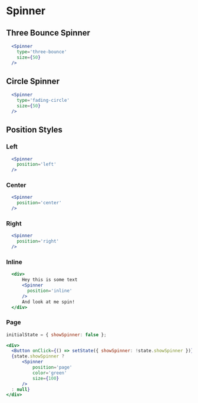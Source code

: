 # Spinner

## Three Bounce Spinner

```jsx
  <Spinner
    type='three-bounce'
    size={50}
  />
```

## Circle Spinner

```jsx
  <Spinner
    type='fading-circle'
    size={50}
  />
```

## Position Styles

### Left

```jsx
  <Spinner
    position='left'
  />
```

### Center

```jsx
  <Spinner
    position='center'
  />
```

### Right

```jsx
  <Spinner
    position='right'
  />
```

### Inline

```jsx
  <div>
      Hey this is some text
      <Spinner
        position='inline'
      />
      And look at me spin!
  </div>
```

### Page

```jsx
initialState = { showSpinner: false };

<div>
  <Button onClick={() => setState({ showSpinner: !state.showSpinner })}>{state.showSpinner ? 'Hide' : 'Show'} Page Spinner</Button>
  {state.showSpinner ? 
      <Spinner 
          position='page' 
          color='green' 
          size={100} 
      /> 
  : null}
</div>
```
